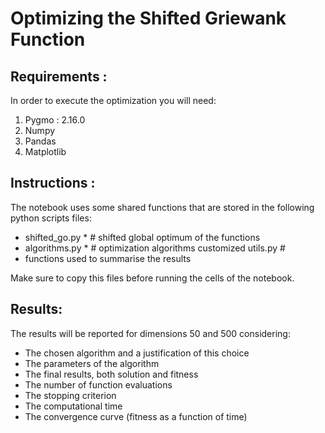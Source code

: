 # Optimizing the Shifted Griewank Function


## Requirements :

In order to execute the optimization you will need:

1.  Pygmo : 2.16.0
2.  Numpy
3.  Pandas
4.  Matplotlib

## Instructions :

The notebook uses some shared functions that are stored in the following python scripts files:

 - shifted_go.py * # shifted global optimum of the functions
 - algorithms.py * # optimization algorithms customized utils.py #
 - functions used to summarise the results

Make sure to copy this files before running the cells of the notebook.

## Results:

The results will be reported for dimensions 50 and 500 considering:

- The chosen algorithm and a justification of this choice
- The parameters of the algorithm
- The final results, both solution and fitness
- The number of function evaluations
- The stopping criterion
- The computational time
- The convergence curve (fitness as a function of time)
